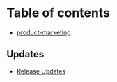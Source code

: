 # Table of contents

* [product-marketing](README.md)

## Updates

* [Release Updates](updates/whats-new-flows.md)
